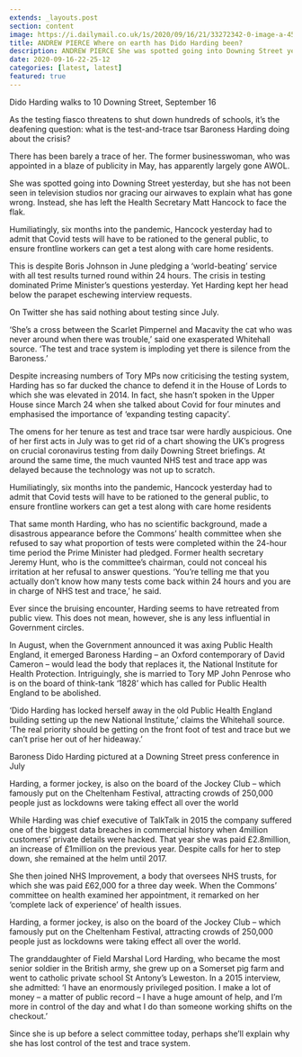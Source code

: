 ```yaml
---
extends: _layouts.post
section: content
image: https://i.dailymail.co.uk/1s/2020/09/16/21/33272342-0-image-a-45_1600289766718.jpg 
title: ANDREW PIERCE Where on earth has Dido Harding been?  
description: ANDREW PIERCE She was spotted going into Downing Street yesterday, but she has not been seen in television studios nor gracing our airwaves to explain what has gone wrong. 
date: 2020-09-16-22-25-12 
categories: [latest, latest] 
featured: true 
--- 
```

Dido Harding walks to 10 Downing Street, September 16

As the testing fiasco threatens to shut down hundreds of schools, it’s the deafening question: what is the test-and-trace tsar Baroness Harding doing about the crisis?

There has been barely a trace of her. The former businesswoman, who was appointed in a blaze of publicity in May, has apparently largely gone AWOL.

She was spotted going into Downing Street yesterday, but she has not been seen in television studios nor gracing our airwaves to explain what has gone wrong. Instead, she has left the Health Secretary Matt Hancock to face the flak.

Humiliatingly, six months into the pandemic, Hancock yesterday had to admit that Covid tests will have to be rationed to the general public, to ensure frontline workers can get a test along with care home residents.

This is despite Boris Johnson in June pledging a ‘world-beating’ service with all test results turned round within 24 hours. The crisis in testing dominated Prime Minister’s questions yesterday. Yet Harding kept her head below the parapet eschewing interview requests.

On Twitter she has said nothing about testing since July.

‘She’s a cross between the Scarlet Pimpernel and Macavity the cat who was never around when there was trouble,’ said one exasperated Whitehall source. ‘The test and trace system is imploding yet there is silence from the Baroness.’

Despite increasing numbers of Tory MPs now criticising the testing system, Harding has so far ducked the chance to defend it in the House of Lords to which she was elevated in 2014. In fact, she hasn’t spoken in the Upper House since March 24 when she talked about Covid for four minutes and emphasised the importance of ‘expanding testing capacity’.

The omens for her tenure as test and trace tsar were hardly auspicious. One of her first acts in July was to get rid of a chart showing the UK’s progress on crucial coronavirus testing from daily Downing Street briefings. At around the same time, the much vaunted NHS test and trace app was delayed because the technology was not up to scratch.

Humiliatingly, six months into the pandemic, Hancock yesterday had to admit that Covid tests will have to be rationed to the general public, to ensure frontline workers can get a test along with care home residents

That same month Harding, who has no scientific background, made a disastrous appearance before the Commons’ health committee when she refused to say what proportion of tests were completed within the 24-hour time period the Prime Minister had pledged. Former health secretary Jeremy Hunt, who is the committee’s chairman, could not conceal his irritation at her refusal to answer questions. ‘You’re telling me that you actually don’t know how many tests come back within 24 hours and you are in charge of NHS test and trace,’ he said.

Ever since the bruising encounter, Harding seems to have retreated from public view. This does not mean, however, she is any less influential in Government circles.

In August, when the Government announced it was axing Public Health England, it emerged Baroness Harding – an Oxford contemporary of David Cameron – would lead the body that replaces it, the National Institute for Health Protection. Intriguingly, she is married to Tory MP John Penrose who is on the board of think-tank ‘1828’ which has called for Public Health England to be abolished.

‘Dido Harding has locked herself away in the old Public Health England building setting up the new National Institute,’ claims the Whitehall source. ‘The real priority should be getting on the front foot of test and trace but we can’t prise her out of her hideaway.’

Baroness Dido Harding pictured at a Downing Street press conference in July 

Harding, a former jockey, is also on the board of the Jockey Club – which famously put on the Cheltenham Festival, attracting crowds of 250,000 people just as lockdowns were taking effect all over the world 

While Harding was chief executive of TalkTalk in 2015 the company suffered one of the biggest data breaches in commercial history when 4million customers’ private details were hacked. That year she was paid £2.8million, an increase of £1million on the previous year. Despite calls for her to step down, she remained at the helm until 2017.

She then joined NHS Improvement, a body that oversees NHS trusts, for which she was paid £62,000 for a three day week. When the Commons’ committee on health examined her appointment, it remarked on her ‘complete lack of experience’ of health issues.

Harding, a former jockey, is also on the board of the Jockey Club – which famously put on the Cheltenham Festival, attracting crowds of 250,000 people just as lockdowns were taking effect all over the world.

The granddaughter of Field Marshal Lord Harding, who became the most senior soldier in the British army, she grew up on a Somerset pig farm and went to catholic private school St Antony’s Leweston. In a 2015 interview, she admitted: ‘I have an enormously privileged position. I make a lot of money – a matter of public record – I have a huge amount of help, and I’m more in control of the day and what I do than someone working shifts on the checkout.’

Since she is up before a select committee today, perhaps she’ll explain why she has lost control of the test and trace system.

